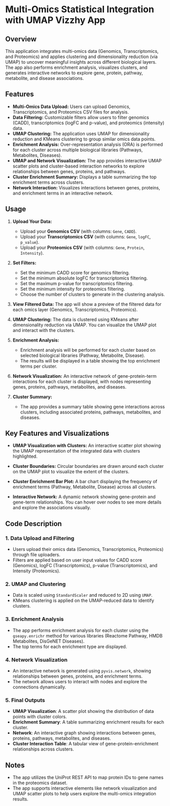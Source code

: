 # Multi-Omics Statistical Integration with UMAP Vizzhy App

## Overview

This application integrates multi-omics data (Genomics, Transcriptomics, and Proteomics) and applies clustering and dimensionality reduction (via UMAP) to uncover meaningful insights across different biological layers. The app also performs enrichment analysis, visualizes clusters, and generates interactive networks to explore gene, protein, pathway, metabolite, and disease associations.

## Features

- **Multi-Omics Data Upload:** Users can upload Genomics, Transcriptomics, and Proteomics CSV files for analysis.
- **Data Filtering:** Customizable filters allow users to filter genomics (CADD), transcriptomics (logFC and p-value), and proteomics (intensity) data.
- **UMAP Clustering:** The application uses UMAP for dimensionality reduction and KMeans clustering to group similar omics data points.
- **Enrichment Analysis:** Over-representation analysis (ORA) is performed for each cluster across multiple biological libraries (Pathways, Metabolites, Diseases).
- **UMAP and Network Visualization:** The app provides interactive UMAP scatter plots and cluster-based interaction networks to explore relationships between genes, proteins, and pathways.
- **Cluster Enrichment Summary:** Displays a table summarizing the top enrichment terms across clusters.
- **Network Interaction:** Visualizes interactions between genes, proteins, and enrichment terms in an interactive network.

## Usage

1. **Upload Your Data:**
   - Upload your **Genomics CSV** (with columns: `Gene`, `CADD`).
   - Upload your **Transcriptomics CSV** (with columns: `Gene`, `logFC`, `p_value`).
   - Upload your **Proteomics CSV** (with columns: `Gene`, `Protein`, `Intensity`).

2. **Set Filters:**
   - Set the minimum CADD score for genomics filtering.
   - Set the minimum absolute logFC for transcriptomics filtering.
   - Set the maximum p-value for transcriptomics filtering.
   - Set the minimum intensity for proteomics filtering.
   - Choose the number of clusters to generate in the clustering analysis.

3. **View Filtered Data:**
   The app will show a preview of the filtered data for each omics layer (Genomics, Transcriptomics, Proteomics).

4. **UMAP Clustering:**
   The data is clustered using KMeans after dimensionality reduction via UMAP. You can visualize the UMAP plot and interact with the clusters.

5. **Enrichment Analysis:**
   - Enrichment analysis will be performed for each cluster based on selected biological libraries (Pathway, Metabolite, Disease).
   - The results will be displayed in a table showing the top enrichment terms per cluster.

6. **Network Visualization:**
   An interactive network of gene-protein-term interactions for each cluster is displayed, with nodes representing genes, proteins, pathways, metabolites, and diseases. 

7. **Cluster Summary:**
   - The app provides a summary table showing gene interactions across clusters, including associated proteins, pathways, metabolites, and diseases.

## Key Features and Visualizations

- **UMAP Visualization with Clusters:**
   An interactive scatter plot showing the UMAP representation of the integrated data with clusters highlighted.
   
- **Cluster Boundaries:**
   Circular boundaries are drawn around each cluster on the UMAP plot to visualize the extent of the clusters.

- **Cluster Enrichment Bar Plot:**
   A bar chart displaying the frequency of enrichment terms (Pathway, Metabolite, Disease) across all clusters.

- **Interactive Network:**
   A dynamic network showing gene-protein and gene-term relationships. You can hover over nodes to see more details and explore the associations visually.

## Code Description

### 1. Data Upload and Filtering
- Users upload their omics data (Genomics, Transcriptomics, Proteomics) through file uploaders.
- Filters are applied based on user input values for CADD score (Genomics), logFC (Transcriptomics), p-value (Transcriptomics), and Intensity (Proteomics).

### 2. UMAP and Clustering
- Data is scaled using `StandardScaler` and reduced to 2D using `UMAP`.
- KMeans clustering is applied on the UMAP-reduced data to identify clusters.

### 3. Enrichment Analysis
- The app performs enrichment analysis for each cluster using the `gseapy.enrichr` method for various libraries (Reactome Pathway, HMDB Metabolites, DisGeNET Diseases).
- The top terms for each enrichment type are displayed.

### 4. Network Visualization
- An interactive network is generated using `pyvis.network`, showing relationships between genes, proteins, and enrichment terms.
- The network allows users to interact with nodes and explore the connections dynamically.

### 5. Final Outputs
- **UMAP Visualization**: A scatter plot showing the distribution of data points with cluster colors.
- **Enrichment Summary**: A table summarizing enrichment results for each cluster.
- **Network**: An interactive graph showing interactions between genes, proteins, pathways, metabolites, and diseases.
- **Cluster Interaction Table**: A tabular view of gene-protein-enrichment relationships across clusters.

## Notes

- The app utilizes the UniProt REST API to map protein IDs to gene names in the proteomics dataset.
- The app supports interactive elements like network visualization and UMAP scatter plots to help users explore the multi-omics integration results.
